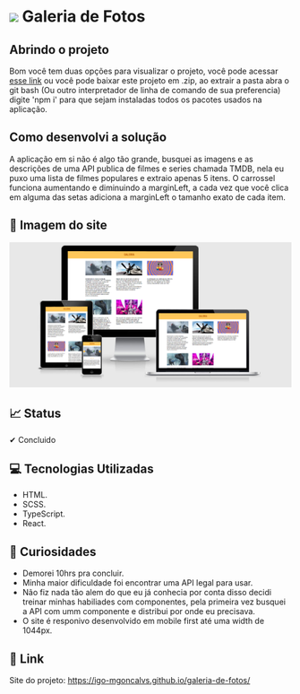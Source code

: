 # <img src="https://img.icons8.com/dusk/35/000000/gallery.png"/> Galeria de Fotos

## Abrindo o projeto

Bom você tem duas opções para visualizar o projeto, você pode acessar <a href='https://igo-mgoncalvs.github.io/galeria-de-fotos/' target="_blank">esse link</a> ou você pode baixar este projeto em .zip, ao extrair a pasta abra o git bash (Ou outro interpretador de linha de comando de sua preferencia) digite 'npm i' para que sejam instaladas todos os pacotes usados na aplicação.

## Como desenvolvi a solução

A aplicação em si não é algo tão grande, busquei as imagens e as descrições de uma API publica de filmes e series chamada TMDB, nela eu puxo uma lista de filmes populares e extraio apenas 5 itens. O carrossel funciona aumentando e diminuindo a marginLeft, a cada vez que você clica em alguma das setas adiciona a marginLeft o tamanho exato de cada item.

## 📸 Imagem do site
<img src="./public/responsivo.png"/>

## 📈 Status
✔ Concluido

## 💻 Tecnologias Utilizadas
- HTML.
- SCSS.
- TypeScript.
- React.

## 🤔 Curiosidades
- Demorei 10hrs pra concluir.
- Minha maior dificuldade foi encontrar uma API legal para usar.
- Não fiz nada tão alem do que eu já conhecia por conta disso decidi treinar minhas habiliades com componentes, pela primeira vez busquei a API com umm componente e distribui por onde eu precisava.
- O site é responivo desenvolvido em mobile first até uma width de 1044px.


## 🔗 Link
Site do projeto: https://igo-mgoncalvs.github.io/galeria-de-fotos/
